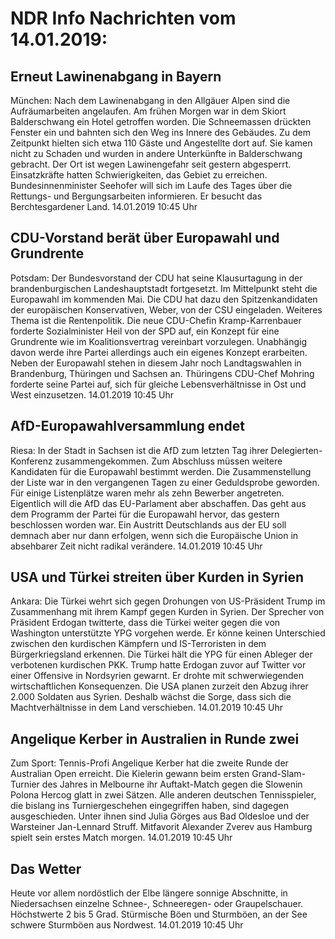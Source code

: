 # NDR Info Nachrichten vom 14.01.2019:


## Erneut Lawinenabgang in Bayern
München: Nach dem Lawinenabgang in den Allgäuer Alpen sind die Aufräumarbeiten angelaufen. Am frühen Morgen war in dem Skiort Balderschwang ein Hotel getroffen worden. Die Schneemassen drückten Fenster ein und bahnten sich den Weg ins Innere des Gebäudes. Zu dem Zeitpunkt hielten sich etwa 110 Gäste und Angestellte dort auf. Sie kamen nicht zu Schaden und wurden in andere Unterkünfte in Balderschwang gebracht. Der Ort ist wegen Lawinengefahr seit gestern abgesperrt. Einsatzkräfte hatten Schwierigkeiten, das Gebiet zu erreichen. Bundesinnenminister Seehofer will sich im Laufe des Tages über die Rettungs- und Bergungsarbeiten informieren. Er besucht das Berchtesgardener Land. 14.01.2019 10:45 Uhr 

## CDU-Vorstand berät über Europawahl und Grundrente
Potsdam: Der Bundesvorstand der CDU hat seine Klausurtagung in der brandenburgischen Landeshauptstadt fortgesetzt. Im Mittelpunkt steht die Europawahl im kommenden Mai. Die CDU hat dazu den Spitzenkandidaten der europäischen Konservativen, Weber, von der CSU eingeladen. Weiteres Thema ist die Rentenpolitik. Die neue CDU-Chefin Kramp-Karrenbauer forderte Sozialminister Heil von der SPD auf, ein Konzept für eine Grundrente wie im Koalitionsvertrag vereinbart vorzulegen. Unabhängig davon werde ihre Partei allerdings auch ein eigenes Konzept erarbeiten. Neben der Europawahl stehen in diesem Jahr noch Landtagswahlen in Brandenburg, Thüringen und Sachsen an. Thüringens CDU-Chef Mohring forderte seine Partei auf, sich für gleiche Lebensverhältnisse in Ost und West einzusetzen. 14.01.2019 10:45 Uhr 

## AfD-Europawahlversammlung endet
Riesa: In der Stadt in Sachsen ist die AfD zum letzten Tag ihrer Delegierten-Konferenz zusammengekommen. Zum Abschluss müssen weitere Kandidaten für die Europawahl bestimmt werden. Die Zusammenstellung der Liste war in den vergangenen Tagen zu einer Geduldsprobe geworden. Für einige Listenplätze waren mehr als zehn Bewerber angetreten. Eigentlich will die AfD das EU-Parlament aber abschaffen. Das geht aus dem Programm der Partei für die Europawahl hervor, das gestern beschlossen worden war. Ein Austritt Deutschlands aus der EU soll demnach aber nur dann erfolgen, wenn sich die Europäische Union in absehbarer Zeit nicht radikal verändere. 14.01.2019 10:45 Uhr 

## USA und Türkei streiten über Kurden in Syrien
Ankara: Die Türkei wehrt sich gegen Drohungen von US-Präsident Trump im Zusammenhang mit ihrem Kampf gegen Kurden in Syrien. Der Sprecher von Präsident Erdogan twitterte, dass die Türkei weiter gegen die von Washington unterstützte YPG vorgehen werde. Er könne keinen Unterschied zwischen den kurdischen Kämpfern und IS-Terroristen in dem Bürgerkriegsland erkennen. Die Türkei hält die YPG für einen Ableger der verbotenen kurdischen PKK. Trump hatte Erdogan zuvor auf Twitter vor einer Offensive in Nordsyrien gewarnt. Er drohte mit schwerwiegenden wirtschaftlichen Konsequenzen. Die USA planen zurzeit den Abzug ihrer 2.000 Soldaten aus Syrien. Deshalb wächst die Sorge, dass sich die Machtverhältnisse in dem Land verschieben. 14.01.2019 10:45 Uhr 

## Angelique Kerber in Australien in Runde zwei
Zum Sport: Tennis-Profi Angelique Kerber hat die zweite Runde der Australian Open erreicht. Die Kielerin gewann beim ersten Grand-Slam-Turnier des Jahres in Melbourne ihr Auftakt-Match gegen die Slowenin Polona Hercog glatt in zwei Sätzen. Alle anderen deutschen Tennisspieler, die bislang ins Turniergeschehen eingegriffen haben, sind dagegen ausgeschieden. Unter ihnen sind Julia Görges aus Bad Oldesloe und der Warsteiner Jan-Lennard Struff. Mitfavorit Alexander Zverev aus Hamburg spielt sein erstes Match morgen. 14.01.2019 10:45 Uhr 

## Das Wetter
Heute vor allem nordöstlich der Elbe längere sonnige Abschnitte, in Niedersachsen einzelne Schnee-, Schneeregen- oder Graupelschauer. Höchstwerte 2 bis 5 Grad. Stürmische Böen und Sturmböen, an der See schwere Sturmböen aus Nordwest. 14.01.2019 10:45 Uhr 
